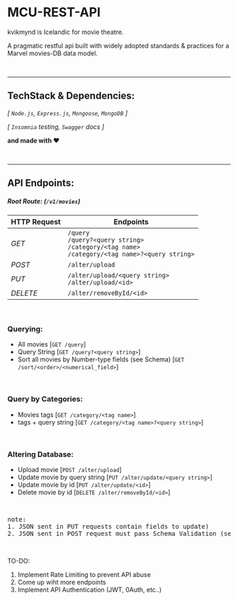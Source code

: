 # MCU-REST-API
kvikmynd is Icelandic for movie theatre.

A pragmatic restful api built with widely adopted standards &amp; practices for a Marvel movies-DB data model.

<br>

---

## TechStack & Dependencies:
_[ `Node.js`, `Express.js`, `Mongoose`, `MongoDB` ]_

_[ `Insomnia` testing, `Swagger` docs ]_

**and made with ❤️**

<br>

---

## API Endpoints:

##### Root Route: (`/v1/movies`)

| HTTP Request      | Endpoints |
| ----------- | ----------- |
| _GET_      | `/query` <br> `/query?<query string>` <br> `/category/<tag name>` <br> `/category/<tag name>?<query string>` |
| _POST_   | `/alter/upload` |
| _PUT_   | `/alter/upload/<query string>` <br> `/alter/upload/<id>` |
| _DELETE_   | `/alter/removeById/<id>` |


<br>

### Querying:
- All movies [`GET /query`]
- Query String [`GET /query?<query string>`]
- Sort all movies by Number-type fields (see Schema) [`GET /sort/<order>/<numerical_field>`]

<br>

### Query by Categories:
- Movies tags [`GET /category/<tag name>`]
- tags + query string [`GET /category/<tag name>?<query string>`]

<br>

### Altering Database:

- Upload movie [`POST /alter/upload`]
- Update movie by query string [`PUT /alter/update/<query string>`]
- Update movie by id [`PUT /alter/update/<id>`]
- Delete movie by id [`DELETE /alter/removeById/<id>`]

<br>

<pre>
note:
1. JSON sent in PUT requests contain fields to update)
2. JSON sent in POST request must pass Schema Validation (see models/movie.js)
</pre>

<br>

TO-DO:
1. Implement Rate Limiting to prevent API abuse
2. Come up wiht more endpoints
3. Implement API Authentication (JWT, 0Auth, etc..)